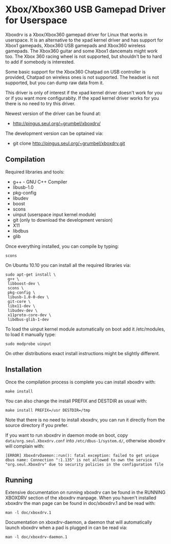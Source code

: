 Xbox/Xbox360 USB Gamepad Driver for Userspace
=============================================

Xboxdrv is a Xbox/Xbox360 gamepad driver for Linux that works in
userspace. It is an alternative to the xpad kernel driver and has
support for Xbox1 gamepads, Xbox360 USB gamepads and Xbox360 wireless
gamepads. The Xbox360 guitar and some Xbox1 dancemats might work too.
The Xbox 360 racing wheel is not supported, but shouldn't be to hard
to add if somebody is interested.

Some basic support for the Xbox360 Chatpad on USB controller is
provided, Chatpad on wireless ones is not supported. The headset is
not supported, but you can dump raw data from it.

This driver is only of interest if the xpad kernel driver doesn't work
for you or if you want more configurabity. If the xpad kernel driver
works for you there is no need to try this driver.

Newest version of the driver can be found at:

 * http://pingus.seul.org/~grumbel/xboxdrv/

The development version can be optained via:

 * git clone http://pingus.seul.org/~grumbel/xboxdrv.git


Compilation
-----------

Required libraries and tools:

 * g++ - GNU C++ Compiler
 * libusb-1.0
 * pkg-config
 * libudev
 * boost
 * scons
 * uinput (userspace input kernel module)
 * git (only to download the development version)
 * X11
 * libdbus
 * glib

Once everything installed, you can compile by typing:

    scons

On Ubuntu 10.10 you can install all the required libraries via:

    sudo apt-get install \
     g++ \
     libboost-dev \
     scons \
     pkg-config \
     libusb-1.0-0-dev \
     git-core \
     libx11-dev \
     libudev-dev \
     x11proto-core-dev \
     libdbus-glib-1-dev

To load the uinput kernel module automatically on boot add it
/etc/modules, to load it manually type:

    sudo modprobe uinput

On other distributions exact install instructions might be
slightly different.


Installation
------------

Once the compilation process is complete you can install xboxdrv with:

    make install

You can also change the install PREFIX and DESTDIR as usual with:

    make install PREFIX=/usr DESTDIR=/tmp

Note that there is no need to install xboxdrv, you can run it directly
from the source directory if you prefer.

If you want to run xboxdrv in daemon mode on boot, copy
`data/org.seul.Xboxdrv.conf` into `/etc/dbus-1/system.d/`, otherwise xboxdrv will complain with:

    [ERROR] XboxdrvDaemon::run(): fatal exception: failed to get unique dbus name: Connection ":1.135" is not allowed to own the service "org.seul.Xboxdrv" due to security policies in the configuration file


Running
-------

Extensive documentation on running xboxdrv can be found in the RUNNING
XBOXDRV section of the xboxdrv manpage. When you haven't installed
xboxdrv the man page can be found in doc/xboxdrv.1 and be read with:

    man -l doc/xboxdrv.1

Documentation on xboxdrv-daemon, a daemon that will automatically
launch xboxdrv when a pad is plugged in can be read via:

    man -l doc/xboxdrv-daemon.1
